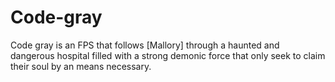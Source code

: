 # Code-gray

Code gray is an FPS that follows [Mallory] through a haunted and dangerous hospital filled with a strong demonic force that only seek to claim their soul by an means necessary. 
